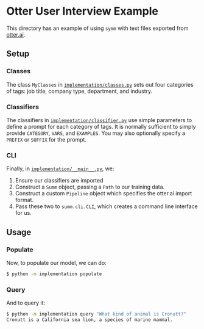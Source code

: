 # Otter User Interview Example

This directory has an example of using `symm` with text files exported from [otter.ai](https://otter.ai).

## Setup

### Classes

The class `MyClasses` in [`implementation/classes.py`](implementation/classes.py) sets out four categories of tags: job title, company type, department, and industry.

### Classifiers

The classifiers in [`implementation/classifier.py`](implementation/classifier.py) use simple parameters to define a prompt for each category of tags. It is normally sufficient to simply provide `CATEGORY`, `VARS`, and `EXAMPLES`. You may also optionally specify a `PREFIX` or `SUFFIX` for the prompt.

### CLI

Finally, in [`implementation/__main__.py`](implementation/__main__.py), we:

1. Ensure our classifiers are imported
2. Construct a `Summ` object, passing a `Path` to our training data.
3. Construct a custom `Pipeline` object which specifies the otter.ai import format.
4. Pass these two to `summ.cli.CLI`, which creates a command line interface for us.

## Usage

### Populate

Now, to populate our model, we can do:

```bash
$ python -m implementation populate
```

### Query

And to query it:

```bash
$ python -m implementation query "What kind of animal is Cronutt?"
Cronutt is a California sea lion, a species of marine mammal.
```
